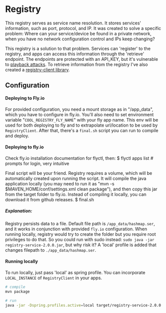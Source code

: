 # Registry
This registry serves as service name resolution. It stores services' information, such as port, protocol, and IP.
It was created to solve a specific problem: 
Where can your service/device be found in a private network, when you have no network configuration control and IPs keep changing?

This registry is a solution to that problem. Services can 'register' to the registry, and apps can access this information through the 'retrieve' endpoint. The endpoints are protected with an API_KEY, but it's vulnerable to [playback attacks](https://en.wikipedia.org/wiki/Replay_attack). 
To retrieve information from the registry I've also created a [registry-client library](https://github.com/DiogoAluai/registry-client).

## Configuration
#### Deploying to Fly.io
For provided configuration, you need a mount storage as in "/app_data", which you have to configure in fly.io.
You'll also need to set environment variable "`COOL_REGISTRY_FLY_NAME`" with your fly app name. 
This env will be used for both deploying to fly and to extrapolate url/location to be used by `RegistryClient`.
After that, there's a `final.sh` script you can run to compile and deploy.

#### Deploying to fly.io
Check fly.io installation documentation for flyctl, then:
$ flyctl apps list # prompts for login, very intuitive

Final script will be your friend. Registry requires a volume, which will be automatically created upon running the script.
It will compile the java application locally (you may need to run it as "mvn -s $MAVEN_HOME/conf/settings.xml clean package"), and then copy this jar from the target folder to fly.io.
Instead of compiling it locally, you can download it from github releases.
$ final.sh

##### Explanation:
Registry persists data to a file. Default file path is `/app_data/hashmap.ser`, and it works in conjunction with provided `fly.io` configuration. 
When running locally, registry would try to create the folder but you require root privileges to do that. So you could run with sudo instead:  `sudo java -jar registry-service-2.0.0.jar`, but why risk it?
A 'local' profile is added that changes filepath to `./app_data/hashmap.ser`.

#### Running locally
To run locally, just pass 'local' as spring profile. You can incorporate `LOCAL_INSTANCE` of `RegistryClient` in your apps.
```bash
# compile
mvn package

# run
java -jar -Dspring.profiles.active=local target/registry-service-2.0.0.jar # adapt jar name as needed
```
